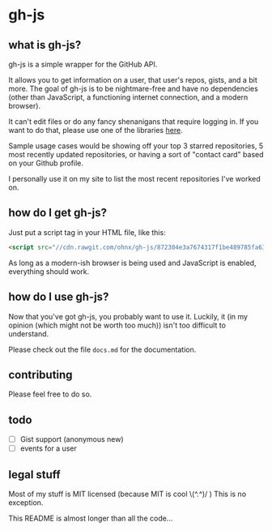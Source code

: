 # gh-js

## what is gh-js?

gh-js is a simple wrapper for the GitHub API.

It allows you to get information on a user, that user's repos, gists, and a bit more. The goal of gh-js is to be nightmare-free and have no dependencies (other than JavaScript, a functioning internet connection, and a modern browser).

It can't edit files or do any fancy shenanigans that require logging in. If you want to do that, please use one of the libraries [here](https://developer.github.com/libraries/#javascript).

Sample usage cases would be showing off your top 3 starred repositories, 5 most recently updated repositories, or having a sort of "contact card" based on your Github profile.

I personally use it on my site to list the most recent repositories I've worked on.

## how do I get gh-js?

Just put a script tag in your HTML file, like this:
```html
<script src="//cdn.rawgit.com/ohnx/gh-js/872304e3a7674317f1be489785fa63fe1afe2d26/gh.js"></script>
```

As long as a modern-ish browser is being used and JavaScript is enabled, everything should work.

## how do I use gh-js?

Now that you've got gh-js, you probably want to use it. Luckily, it (in my opinion (which might not be worth too much)) isn't too difficult to understand.

Please check out the file `docs.md` for the documentation.

## contributing
Please feel free to do so.

## todo
 - [ ] Gist support (anonymous new)
 - [ ] events for a user

## legal stuff

Most of my stuff is MIT licensed (because MIT is cool \\(^.^)/ )
This is no exception.


This README is almost longer than all the code...
